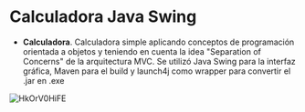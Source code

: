 # Calculadora Java Swing
<ul>
  <li><b>Calculadora</b>. Calculadora simple aplicando conceptos de programación orientada a objetos y teniendo en cuenta la idea "Separation of Concerns" de la arquitectura MVC. Se utilizó Java Swing para la interfaz gráfica, Maven para el build y launch4j como wrapper para convertir el .jar en .exe</li>
</ul>

![HkOrV0HiFE](https://github.com/user-attachments/assets/70e2e952-c9f2-4232-94b5-6e61b17315e7)
